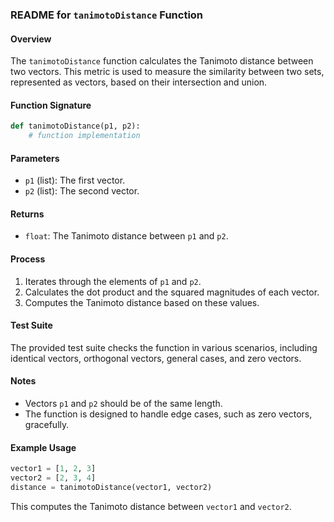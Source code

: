 ### README for `tanimotoDistance` Function

#### Overview

The `tanimotoDistance` function calculates the Tanimoto distance between two vectors. This metric is used to measure the similarity between two sets, represented as vectors, based on their intersection and union.

#### Function Signature

```python
def tanimotoDistance(p1, p2):
    # function implementation
```

#### Parameters

- `p1` (list): The first vector.
- `p2` (list): The second vector.

#### Returns

- `float`: The Tanimoto distance between `p1` and `p2`.

#### Process

1. Iterates through the elements of `p1` and `p2`.
2. Calculates the dot product and the squared magnitudes of each vector.
3. Computes the Tanimoto distance based on these values.

#### Test Suite

The provided test suite checks the function in various scenarios, including identical vectors, orthogonal vectors, general cases, and zero vectors.

#### Notes

- Vectors `p1` and `p2` should be of the same length.
- The function is designed to handle edge cases, such as zero vectors, gracefully.

#### Example Usage

```python
vector1 = [1, 2, 3]
vector2 = [2, 3, 4]
distance = tanimotoDistance(vector1, vector2)
```

This computes the Tanimoto distance between `vector1` and `vector2`.

